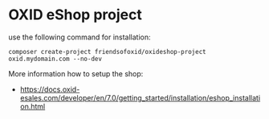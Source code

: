 OXID eShop project
==================

use the following command for installation:

```
composer create-project friendsofoxid/oxideshop-project oxid.mydomain.com --no-dev
```

More information how to setup the shop:

  - https://docs.oxid-esales.com/developer/en/7.0/getting_started/installation/eshop_installation.html